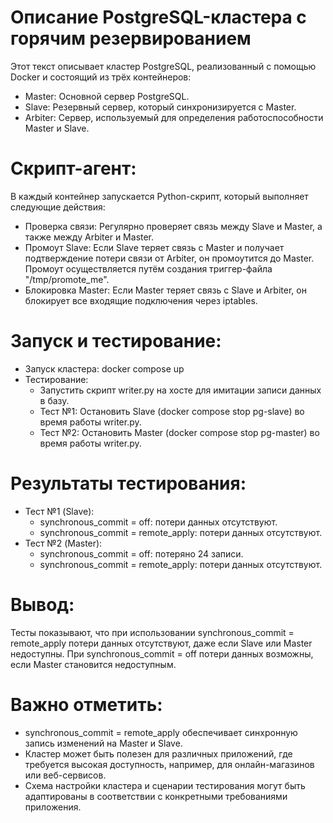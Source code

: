 # Описание PostgreSQL-кластера с горячим резервированием
Этот текст описывает кластер PostgreSQL, реализованный с помощью Docker и состоящий из трёх контейнеров:

* Master: Основной сервер PostgreSQL.
* Slave: Резервный сервер, который синхронизируется с Master.
* Arbiter: Сервер, используемый для определения работоспособности Master и Slave.

# Скрипт-агент:
В каждый контейнер запускается Python-скрипт, который выполняет следующие действия:

* Проверка связи: Регулярно проверяет связь между Slave и Master, а также между Arbiter и Master.
* Промоут Slave: Если Slave теряет связь с Master и получает подтверждение потери связи от Arbiter, он промоутится до Master. Промоут осуществляется путём создания триггер-файла "/tmp/promote_me".
* Блокировка Master: Если Master теряет связь с Slave и Arbiter, он блокирует все входящие подключения через iptables.

# Запуск и тестирование:
* Запуск кластера: docker compose up
* Тестирование: 
    * Запустить скрипт writer.py на хосте для имитации записи данных в базу.
    * Тест №1: Остановить Slave (docker compose stop pg-slave) во время работы writer.py.
    * Тест №2: Остановить Master (docker compose stop pg-master) во время работы writer.py.

# Результаты тестирования:
* Тест №1 (Slave):
    * synchronous_commit = off: потери данных отсутствуют.
    * synchronous_commit = remote_apply: потери данных отсутствуют.
* Тест №2 (Master):
    * synchronous_commit = off: потеряно 24 записи.
    * synchronous_commit = remote_apply: потери данных отсутствуют.

# Вывод:
Тесты показывают, что при использовании synchronous_commit = remote_apply потери данных отсутствуют, даже если Slave или Master недоступны. При synchronous_commit = off потери данных возможны, если Master становится недоступным.

# Важно отметить:

* synchronous_commit = remote_apply обеспечивает синхронную запись изменений на Master и Slave.
*  Кластер может быть полезен для различных приложений, где требуется высокая доступность, например, для онлайн-магазинов или веб-сервисов.
*  Схема настройки кластера и сценарии тестирования могут быть адаптированы в соответствии с конкретными требованиями приложения.
